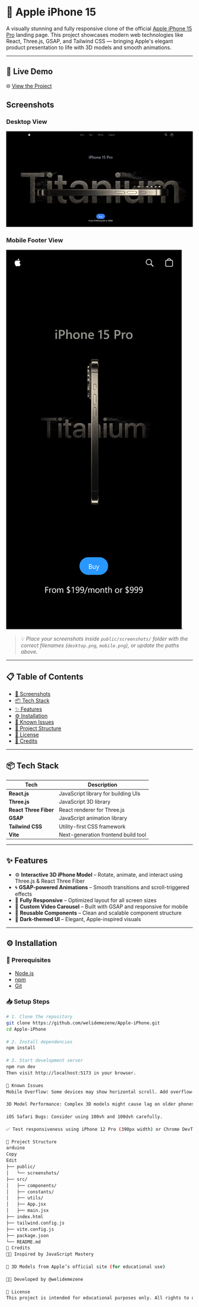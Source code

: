 
# 🍎 Apple iPhone 15

A visually stunning and fully responsive clone of the official [Apple iPhone 15 Pro](https://www.apple.com/iphone-15-pro/) landing page. This project showcases modern web technologies like React, Three.js, GSAP, and Tailwind CSS — bringing Apple's elegant product presentation to life with 3D models and smooth animations.

---

## 🔗 Live Demo

🌐 [View the Project](https://apple-i-phone-six.vercel.app/)

## Screenshots

### Desktop View
![iPhone Homepage](./public/assets/images/iphonehomepage.png)


### Mobile Footer View
![iPhone Homepage](./public/assets/images/iphonemobile.png).
> 💡 *Place your screenshots inside `public/screenshots/` folder with the correct filenames (`desktop.png`, `mobile.png`), or update the paths above.*

---

## 📋 Table of Contents

- [📸 Screenshots](#-screenshots)
- [📦 Tech Stack](#-tech-stack)
- [✨ Features](#-features)
- [⚙️ Installation](#️-installation)
- [🚧 Known Issues](#-known-issues)
- [📂 Project Structure](#-project-structure)
- [📜 License](#-license)
- [📣 Credits](#-credits)

---

## 📦 Tech Stack

| Tech | Description |
|------|-------------|
| **React.js** | JavaScript library for building UIs |
| **Three.js** | JavaScript 3D library |
| **React Three Fiber** | React renderer for Three.js |
| **GSAP** | JavaScript animation library |
| **Tailwind CSS** | Utility-first CSS framework |
| **Vite** | Next-generation frontend build tool |

---

## ✨ Features

- ⚙️ **Interactive 3D iPhone Model** – Rotate, animate, and interact using Three.js & React Three Fiber
- 🌀 **GSAP-powered Animations** – Smooth transitions and scroll-triggered effects
- 📱 **Fully Responsive** – Optimized layout for all screen sizes
- 🎥 **Custom Video Carousel** – Built with GSAP and responsive for mobile
- 🧩 **Reusable Components** – Clean and scalable component structure
- 🌙 **Dark-themed UI** – Elegant, Apple-inspired visuals

---

## ⚙️ Installation

### 📌 Prerequisites

- [Node.js](https://nodejs.org/)
- [npm](https://www.npmjs.com/)
- [Git](https://git-scm.com/)

### 📥 Setup Steps

```bash
# 1. Clone the repository
git clone https://github.com/welidemezene/Apple-iPhone.git
cd Apple-iPhone

# 2. Install dependencies
npm install

# 3. Start development server
npm run dev
Then visit http://localhost:5173 in your browser.

🚧 Known Issues
Mobile Overflow: Some devices may show horizontal scroll. Add overflow-x: hidden and use max-w-screen classes.

3D Model Performance: Complex 3D models might cause lag on older phones.

iOS Safari Bugs: Consider using 100vh and 100dvh carefully.

✅ Test responsiveness using iPhone 12 Pro (390px width) or Chrome DevTools device toolbar.

📂 Project Structure
arduino
Copy
Edit
├── public/
│   └── screenshots/
├── src/
│   ├── components/
│   ├── constants/
│   ├── utils/
│   ├── App.jsx
│   ├── main.jsx
├── index.html
├── tailwind.config.js
├── vite.config.js
├── package.json
└── README.md
📣 Credits
👨‍🏫 Inspired by JavaScript Mastery

🎨 3D Models from Apple’s official site (for educational use)

👨‍💻 Developed by @welidemezene

📜 License
This project is intended for educational purposes only. All rights to original designs and models belong to Apple Inc.
